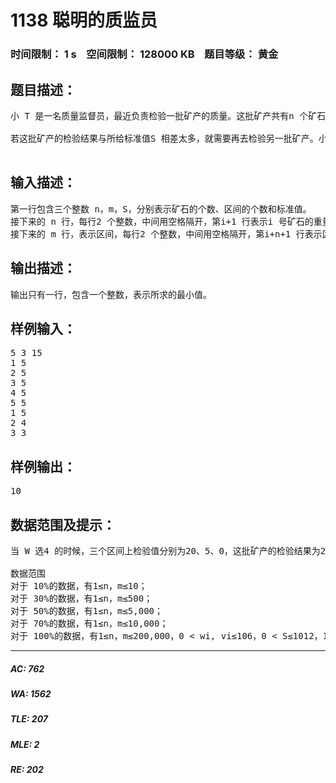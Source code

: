# 1138 聪明的质监员   
### 时间限制： 1 s&nbsp;&nbsp;&nbsp;&nbsp;空间限制： 128000 KB&nbsp;&nbsp;&nbsp;&nbsp;题目等级： 黄金  
## 题目描述：  

<pre>
小 T 是一名质量监督员，最近负责检验一批矿产的质量。这批矿产共有n 个矿石，从1到n 逐一编号，每个矿石都有自己的重量wi 以及价值vi。检验矿产的流程是：见图
 
若这批矿产的检验结果与所给标准值S 相差太多，就需要再去检验另一批矿产。小T不想费时间去检验另一批矿产，所以他想通过调整参数W 的值，让检验结果尽可能的靠近标准值S，即使得S-Y 的绝对值最小。请你帮忙求出这个最小值。

</pre>
  
  
## 输入描述：  

<pre>
第一行包含三个整数 n，m，S，分别表示矿石的个数、区间的个数和标准值。  
接下来的 n 行，每行2 个整数，中间用空格隔开，第i+1 行表示i 号矿石的重量wi 和价值vi 。  
接下来的 m 行，表示区间，每行2 个整数，中间用空格隔开，第i+n+1 行表示区间[Li,Ri]的两个端点Li 和Ri。注意：不同区间可能重合或相互重叠。
</pre>
  
  
## 输出描述：  

<pre>
输出只有一行，包含一个整数，表示所求的最小值。
</pre>
  
  
## 样例输入：  

<pre>
5 3 15  
1 5  
2 5  
3 5  
4 5  
5 5  
1 5  
2 4  
3 3
</pre>
  
  
## 样例输出：  

<pre>
10
</pre>
  
  
## 数据范围及提示：  

<pre>
当 W 选4 的时候，三个区间上检验值分别为20、5、0，这批矿产的检验结果为25，此时与标准值S 相差最小为10。
  
数据范围  
对于 10%的数据，有1≤n，m≤10；  
对于 30%的数据，有1≤n，m≤500；  
对于 50%的数据，有1≤n，m≤5,000；  
对于 70%的数据，有1≤n，m≤10,000；  
对于 100%的数据，有1≤n，m≤200,000，0 < wi, vi≤106，0 < S≤1012，1≤Li≤Ri≤n。
</pre>
  
  
***  

##### AC: 762  
##### WA: 1562  
##### TLE: 207  
##### MLE: 2  
##### RE: 202  
